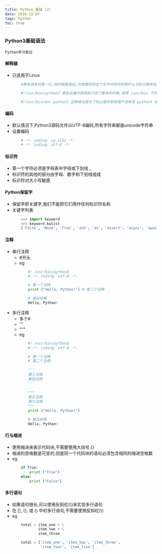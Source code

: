 ```yaml
---
title: Python_基础 (2)
date: 2018-12-07
tags: Python
toc: true
---
```


### Python3基础语法
    Python学习笔记

<!-- more -->

#### 解释器
- 只适用于Linux
    ```python
        #脚本语言的第一行,目的就是指出,你想要你的这个文件中的代码用什么可执行程序去运行它

        #!/usr/bin/python3 是告诉操作系统执行这个脚本的时候,调用 /usr/bin 下的 python3 解释器

        #!/usr/bin/env python3 这种用法是为了防止操作系统用户没有将 python3 装在默认的 /usr/bin 路径里.当系统看到这一行的时候,首先会到 env 设置里查找 python3 的安装路径,再调用对应路径下的解释器程序完成操作
    ```

#### 编码
- 默认情况下,Python3源码文件以UTF-8编码,所有字符串都是unicode字符串
- 设置编码
    ```python
        # -*- coding: cp-1252 -*-
        # -*- coding: utf-8 -*-  
    ```

#### 标识符
- 第一个字符必须是字母表中字母或下划线 _ 
- 标识符的其他的部分由字母、数字和下划线组成
- 标识符对大小写敏感

#### Python保留字
- 保留字即关键字,我们不能把它们用作任何标识符名称
- 关键字列表
    ```python
        >>> import keyword
        >>> keyword.kwlist
        ['False', 'None', 'True', 'and', 'as', 'assert', 'async', 'await', 'break', 'class', 'continue', 'def', 'del', 'elif', 'else', 'except', 'finally', 'for', 'from', 'global', 'if', 'import', 'in', 'is', 'lambda', 'nonlocal', 'not', 'or', 'pass', 'raise', 'return', 'try', 'while', 'with', 'yield']
    ```

#### 注释
- 单行注释
    * #开头
    * eg
        ```python
            #! /usr/bin/python3
            # -*- coding: utf-8 -*-  

            # 第一个注释
            print ("Hello, Python!") # 第二个注释

            # 输出结果
            Hello, Python!
        ```
- 多行注释
    * 多个#
    * '''
    * """
    * eg
        ```python
            #! /usr/bin/python3
            # -*- coding: utf-8 -*- 

            # 第一个注释
            # 第二个注释
            
            '''
            第三注释
            第四注释
            '''
            
            """
            第五注释
            第六注释
            """
            print ("Hello, Python!")

            # 输出结果
            Hello, Python!
        ```

#### 行与缩进
- 使用缩进来表示代码块,不需要使用大括号 {}
- 缩进的空格数是可变的,但是同一个代码块的语句必须包含相同的缩进空格数
- eg
    ```python
        if True:
            print ("True")
        else:
            print ("False")
    ```

#### 多行语句
- 如果语句很长,可以使用反斜杠(\\)来实现多行语句
- 在 [], {}, 或 () 中的多行语句,不需要使用反斜杠(\\)
- eg
    ```python
        total = item_one + \
                item_two + \
                item_three

        total = ['item_one', 'item_two', 'item_three',
                 'item_four', 'item_five']
    ```

